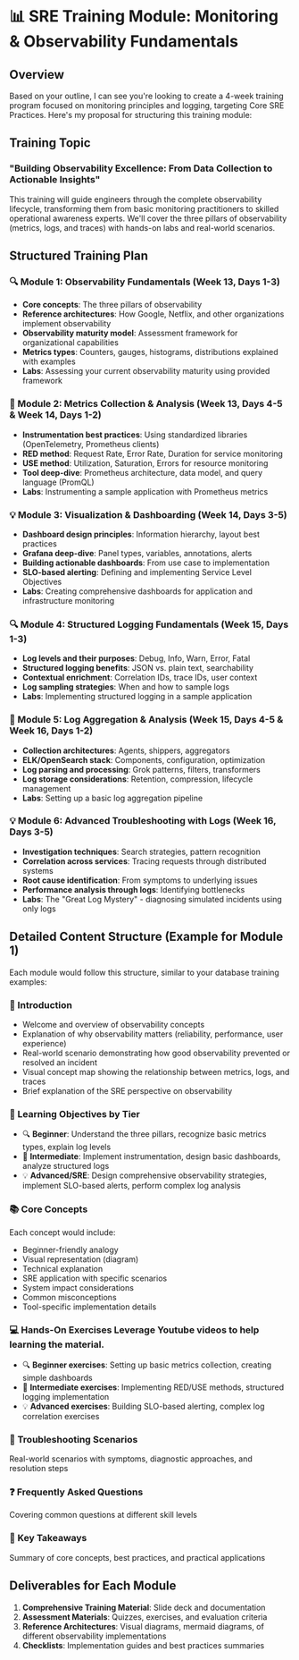
# 📊 SRE Training Module: Monitoring & Observability Fundamentals

## Overview

Based on your outline, I can see you're looking to create a 4-week training program focused on monitoring principles and logging, targeting Core SRE Practices. Here's my proposal for structuring this training module:

## Training Topic
### "Building Observability Excellence: From Data Collection to Actionable Insights"

This training will guide engineers through the complete observability lifecycle, transforming them from basic monitoring practitioners to skilled operational awareness experts. We'll cover the three pillars of observability (metrics, logs, and traces) with hands-on labs and real-world scenarios.

## Structured Training Plan

### 🔍 Module 1: Observability Fundamentals (Week 13, Days 1-3)
- **Core concepts**: The three pillars of observability
- **Reference architectures**: How Google, Netflix, and other organizations implement observability
- **Observability maturity model**: Assessment framework for organizational capabilities
- **Metrics types**: Counters, gauges, histograms, distributions explained with examples
- **Labs**: Assessing your current observability maturity using provided framework

### 🧩 Module 2: Metrics Collection & Analysis (Week 13, Days 4-5 & Week 14, Days 1-2)
- **Instrumentation best practices**: Using standardized libraries (OpenTelemetry, Prometheus clients)
- **RED method**: Request Rate, Error Rate, Duration for service monitoring
- **USE method**: Utilization, Saturation, Errors for resource monitoring
- **Tool deep-dive**: Prometheus architecture, data model, and query language (PromQL)
- **Labs**: Instrumenting a sample application with Prometheus metrics

### 💡 Module 3: Visualization & Dashboarding (Week 14, Days 3-5)
- **Dashboard design principles**: Information hierarchy, layout best practices
- **Grafana deep-dive**: Panel types, variables, annotations, alerts
- **Building actionable dashboards**: From use case to implementation
- **SLO-based alerting**: Defining and implementing Service Level Objectives
- **Labs**: Creating comprehensive dashboards for application and infrastructure monitoring

### 🔍 Module 4: Structured Logging Fundamentals (Week 15, Days 1-3)
- **Log levels and their purposes**: Debug, Info, Warn, Error, Fatal
- **Structured logging benefits**: JSON vs. plain text, searchability
- **Contextual enrichment**: Correlation IDs, trace IDs, user context
- **Log sampling strategies**: When and how to sample logs
- **Labs**: Implementing structured logging in a sample application

### 🧩 Module 5: Log Aggregation & Analysis (Week 15, Days 4-5 & Week 16, Days 1-2)
- **Collection architectures**: Agents, shippers, aggregators
- **ELK/OpenSearch stack**: Components, configuration, optimization
- **Log parsing and processing**: Grok patterns, filters, transformers
- **Log storage considerations**: Retention, compression, lifecycle management
- **Labs**: Setting up a basic log aggregation pipeline

### 💡 Module 6: Advanced Troubleshooting with Logs (Week 16, Days 3-5)
- **Investigation techniques**: Search strategies, pattern recognition
- **Correlation across services**: Tracing requests through distributed systems
- **Root cause identification**: From symptoms to underlying issues
- **Performance analysis through logs**: Identifying bottlenecks
- **Labs**: The "Great Log Mystery" - diagnosing simulated incidents using only logs

## Detailed Content Structure (Example for Module 1)

Each module would follow this structure, similar to your database training examples:

### 📌 Introduction
- Welcome and overview of observability concepts
- Explanation of why observability matters (reliability, performance, user experience)
- Real-world scenario demonstrating how good observability prevented or resolved an incident
- Visual concept map showing the relationship between metrics, logs, and traces
- Brief explanation of the SRE perspective on observability

### 🎯 Learning Objectives by Tier
- 🔍 **Beginner**: Understand the three pillars, recognize basic metrics types, explain log levels
- 🧩 **Intermediate**: Implement instrumentation, design basic dashboards, analyze structured logs
- 💡 **Advanced/SRE**: Design comprehensive observability strategies, implement SLO-based alerts, perform complex log analysis

### 📚 Core Concepts
Each concept would include:
- Beginner-friendly analogy
- Visual representation (diagram)
- Technical explanation
- SRE application with specific scenarios
- System impact considerations
- Common misconceptions
- Tool-specific implementation details

### 💻 Hands-On Exercises Leverage Youtube videos to help learning the material.
- 🔍 **Beginner exercises**: Setting up basic metrics collection, creating simple dashboards
- 🧩 **Intermediate exercises**: Implementing RED/USE methods, structured logging implementation
- 💡 **Advanced exercises**: Building SLO-based alerting, complex log correlation exercises

### 🚧 Troubleshooting Scenarios
Real-world scenarios with symptoms, diagnostic approaches, and resolution steps

### ❓ Frequently Asked Questions
Covering common questions at different skill levels

### 🧠 Key Takeaways
Summary of core concepts, best practices, and practical applications

## Deliverables for Each Module

1. **Comprehensive Training Material**: Slide deck and documentation
2. **Assessment Materials**: Quizzes, exercises, and evaluation criteria
3. **Reference Architectures**: Visual diagrams, mermaid diagrams, of different observability implementations
4. **Checklists**: Implementation guides and best practices summaries
